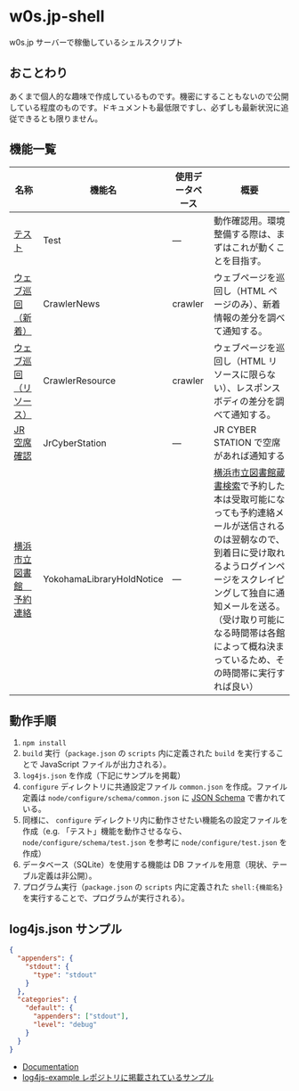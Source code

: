 # w0s.jp-shell

w0s.jp サーバーで稼働しているシェルスクリプト

## おことわり

あくまで個人的な趣味で作成しているものです。機密にすることもないので公開している程度のものです。ドキュメントも最低限ですし、必ずしも最新状況に追従できるとも限りません。

## 機能一覧

| 名称 | 機能名 | 使用データベース | 概要 |
|-|-|-|-|
| [テスト](node/src/component/Test.ts) | Test | ― | 動作確認用。環境整備する際は、まずはこれが動くことを目指す。 |
| [ウェブ巡回（新着）](node/src/component/CrawlerNews.ts) | CrawlerNews | crawler | ウェブページを巡回し（HTML ページのみ）、新着情報の差分を調べて通知する。 |
| [ウェブ巡回（リソース）](node/src/component/CrawlerResource.ts) | CrawlerResource | crawler | ウェブページを巡回し（HTML リソースに限らない）、レスポンスボディの差分を調べて通知する。 |
| [JR 空席確認](node/src/component/JrCyberStation.ts) | JrCyberStation | ― | JR CYBER STATION で空席があれば通知する |
| [横浜市立図書館　予約連絡](node/src/component/YokohamaLibraryHoldNotice.ts) | YokohamaLibraryHoldNotice | ― | [横浜市立図書館蔵書検索](https://opac.lib.city.yokohama.lg.jp/opac/)で予約した本は受取可能になっても予約連絡メールが送信されるのは翌朝なので、到着日に受け取れるようログインページをスクレイピングして独自に通知メールを送る。（受け取り可能になる時間帯は各館によって概ね決まっているため、その時間帯に実行すれば良い） |

## 動作手順

1. `npm install`
1. `build` 実行（`package.json` の `scripts` 内に定義された `build` を実行することで JavaScript ファイルが出力される）。
1. `log4js.json` を作成（下記にサンプルを掲載）
1. `configure` ディレクトリに共通設定ファイル `common.json` を作成。ファイル定義は `node/configure/schema/common.json` に [JSON Schema](https://json-schema.org/) で書かれている。
1. 同様に、 `configure` ディレクトリ内に動作させたい機能名の設定ファイルを作成（e.g. 「テスト」機能を動作させるなら、 `node/configure/schema/test.json` を参考に `node/configure/test.json` を作成）
1. データベース（SQLite）を使用する機能は DB ファイルを用意（現状、テーブル定義は非公開）。
1. プログラム実行（`package.json` の `scripts` 内に定義された `shell:{機能名}` を実行することで、プログラムが実行される）。

## log4js.json サンプル

```json
{
  "appenders": {
    "stdout": {
      "type": "stdout"
    }
  },
  "categories": {
    "default": {
      "appenders": ["stdout"],
      "level": "debug"
    }
  }
}
```

- [Documentation](https://log4js-node.github.io/log4js-node/)
- [log4js-example レポジトリに掲載されているサンプル](https://github.com/log4js-node/log4js-example/blob/master/config/log4js.json)
